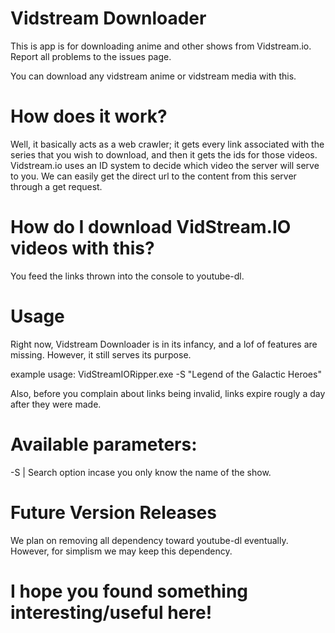 # Vidstream Downloader
This is app is for downloading anime and other shows from Vidstream.io. Report all problems to the issues page.

You can download any vidstream anime or vidstream media with this.

# How does it work?
Well, it basically acts as a web crawler; it gets every link associated with the series that you wish to download, and then it gets the ids for those videos. Vidstream.io uses an ID system to decide which video the server will serve to you. We can easily get the direct url to the content from this server through a get request.

# How do I download VidStream.IO videos with this?
You feed the links thrown into the console to youtube-dl.

# Usage
Right now, Vidstream Downloader is in its infancy, and a lof of features are missing. However, it still serves its purpose.

example usage: VidStreamIORipper.exe -S "Legend of the Galactic Heroes"

Also, before you complain about links being invalid, links expire rougly a day after they were made.

# Available parameters:

-S | Search option incase you only know the name of the show.


# Future Version Releases

We plan on removing all dependency toward youtube-dl eventually. However, for simplism we may keep this dependency.

# I hope you found something interesting/useful here!
